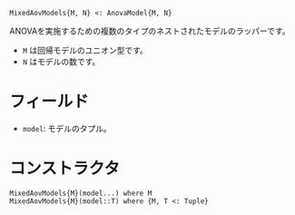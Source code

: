```
MixedAovModels{M, N} <: AnovaModel{M, N}
```

ANOVAを実施するための複数のタイプのネストされたモデルのラッパーです。

  * `M` は回帰モデルのユニオン型です。
  * `N` はモデルの数です。

# フィールド

  * `model`: モデルのタプル。

# コンストラクタ

```
MixedAovModels{M}(model...) where M 
MixedAovModels{M}(model::T) where {M, T <: Tuple}
```
